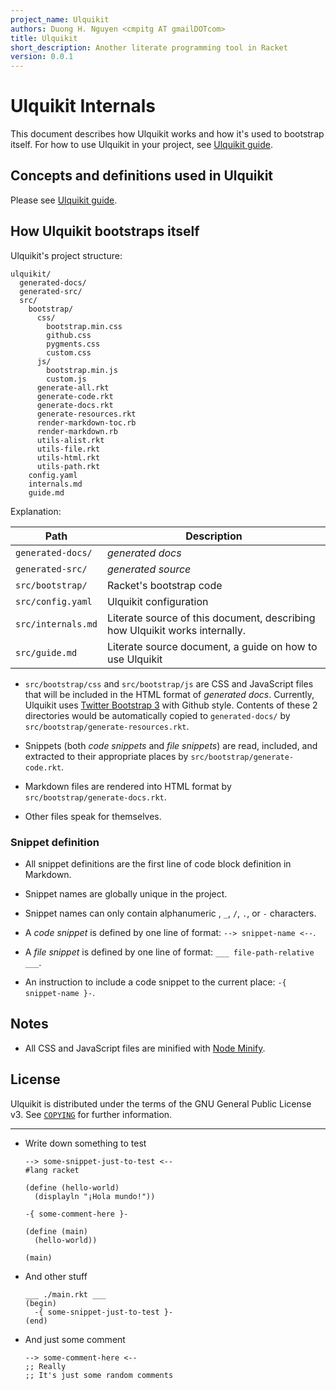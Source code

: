 ```yaml
---
project_name: Ulquikit
authors: Duong H. Nguyen <cmpitg AT gmailDOTcom>
title: Ulquikit
short_description: Another literate programming tool in Racket
version: 0.0.1
---
```


# Ulquikit Internals #

This document describes how Ulquikit works and how it's used to bootstrap
itself.  For how to use Ulquikit in your project, see
[Ulquikit guide](guide.html).

## Concepts and definitions used in Ulquikit ##

Please see [Ulquikit guide](guide.html#concepts).

## How Ulquikit bootstraps itself ##

Ulquikit's project structure:

```
ulquikit/
  generated-docs/
  generated-src/
  src/
    bootstrap/
      css/
        bootstrap.min.css
        github.css
        pygments.css
        custom.css
      js/
        bootstrap.min.js
        custom.js
      generate-all.rkt
      generate-code.rkt
      generate-docs.rkt
      generate-resources.rkt
      render-markdown-toc.rb
      render-markdown.rb
      utils-alist.rkt
      utils-file.rkt
      utils-html.rkt
      utils-path.rkt
    config.yaml
    internals.md
    guide.md
```

Explanation:

| **Path**           | **Description**                                                             |
|--------------------|-----------------------------------------------------------------------------|
| `generated-docs/`  | *generated docs*                                                            |
| `generated-src/`   | *generated source*                                                          |
| `src/bootstrap/`   | Racket's bootstrap code                                                     |
| `src/config.yaml`  | Ulquikit configuration                                                      |
| `src/internals.md` | Literate source of this document, describing how Ulquikit works internally. |
| `src/guide.md`     | Literate source document, a guide on how to use Ulquikit                    |

* `src/bootstrap/css` and `src/bootstrap/js` are CSS and JavaScript files that
  will be included in the HTML format of *generated docs*.  Currently,
  Ulquikit uses [Twitter Bootstrap 3](http://getbootstrap.com/) with Github
  style.  Contents of these 2 directories would be automatically copied to
  `generated-docs/` by `src/bootstrap/generate-resources.rkt`.

* Snippets (both *code snippets* and *file snippets*) are read, included, and
  extracted to their appropriate places by `src/bootstrap/generate-code.rkt`.

* Markdown files are rendered into HTML format by
  `src/bootstrap/generate-docs.rkt`.

* Other files speak for themselves.

### Snippet definition ###

* All snippet definitions are the first line of code block definition in
  Markdown.

* Snippet names are globally unique in the project.

* Snippet names can only contain alphanumeric , `_`, `/`, `.`, or `-` characters.

* A *code snippet* is defined by one line of format: `--> snippet-name <--`.

* A *file snippet* is defined by one line of format: `___ file-path-relative
  ___`.

* An instruction to include a code snippet to the current place: `-{
  snippet-name }-`.

## Notes ##

* All CSS and JavaScript files are minified with
  [Node Minify](https://github.com/srod/node-minify).

## License ##

Ulquikit is distributed under the terms of the GNU General Public License v3.
See [`COPYING`](COPYING) for further information.

---

* Write down something to test

  ```racket
  --> some-snippet-just-to-test <--
  #lang racket

  (define (hello-world)
    (displayln "¡Hola mundo!"))

  -{ some-comment-here }-

  (define (main)
    (hello-world))

  (main)
  ```

* And other stuff

  ```racket
  ___ ./main.rkt ___
  (begin)
    -{ some-snippet-just-to-test }-
  (end)
  ```

* And just some comment

  ```racket
  --> some-comment-here <--
  ;; Really
  ;; It's just some random comments
  ```
